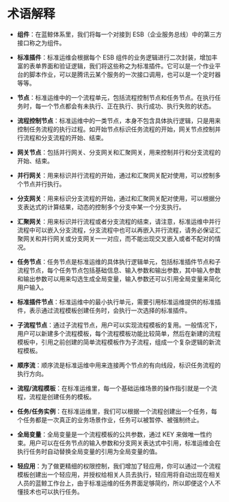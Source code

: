 # 术语解释

- **组件**：在蓝鲸体系里，我们将每一个对接到 ESB（企业服务总线）中的第三方接口称之为组件。

- **标准插件**：标准运维会根据每个 ESB 组件的业务逻辑进行二次封装，增加丰富的表单界面和验证逻辑，我们将这些称之为标准插件。它可以是一个作业平台的脚本作业，可以是腾讯云某个服务的一次接口调用，也可以是一个定时器等等。

- **节点**：标准运维中的一个流程单元，包括流程控制节点和任务节点。在执行任务时，每一个节点都会有未执行、正在执行、执行成功、执行失败的状态。

- **流程控制节点**：标准运维中的一类节点，本身不包含具体执行逻辑，只是用来控制任务流程的执行过程。如开始节点标识任务流程的开始，网关节点控制并行流程和分支流程的开始、结束。

- **网关节点**：包括并行网关、分支网关和汇聚网关，用来控制并行和分支流程的开始、结束。

- **并行网关**：用来标识并行流程的开始，通过和汇聚网关配对使用，可以控制多个节点并行执行。

- **分支网关**：用来标识分支流程的开始，通过和汇聚网关配对使用，可以根据分支表达式的计算结果，动态的控制多个分支中某一个分支执行。

- **汇聚网关**：用来标识并行流程或者分支流程的结束，请注意，标准运维中并行流程中可以嵌入分支流程，分支流程中也可以再嵌入并行流程，请务必保证汇聚网关和并行网关或分支网关一一对应，而不能出现交叉嵌入或者不配对的情况。

- **任务节点**：任务节点是标准运维的具体执行逻辑单元，包括标准插件节点和子流程节点，每个任务节点包括基础信息、输入参数和输出参数，其中输入参数和输出参数可以用来勾选生成全局变量，输入参数还可以引用全局变量来简化用户输入。

- **标准插件节点**：标准运维中的最小执行单元，需要引用标准运维提供的标准插件，表示通过流程模板创建任务时，会执行一次选择的标准插件。

- **子流程节点**：通过子流程节点，用户可以实现流程模板的复用。一般情况下，用户可以新建多个流程模板，每个流程模板功能比较简单，然后在新建的流程模板中，引用之前创建的简单流程模板作为子流程，组成一个复杂逻辑的新流程模板。

- **顺序流**：顺序流是标准运维中用来连接两个节点的有向线段，标识任务流程的执行方向。

- **流程/流程模板**：在标准运维里，每一个基础运维场景的操作指引就是一个流程，流程是创建任务的模板。

- **任务/任务实例**：在标准运维里，我们可以根据一个流程创建出一个任务，每个任务都是一次真正的业务场景作业，任务可以被暂停、被强制终止。

- **全局变量**：全局变量是一个流程模板的公共参数，通过 KEY 来做唯一性约束。用户可以在任务节点的输入参数和分支网关表达式中引用，标准运维会在执行任务时自动替换全局变量的引用为全局变量的值。

- **轻应用**：为了做更精细的权限控制，我们增加了轻应用，你可以通过一个流程模板创建出一个轻应用，并授权给相关人员去执行，轻应用将自动出现在相关人员的蓝鲸工作台上，由于标准运维的任务界面足够简约，所以即便这个人不懂技术也可以执行任务。
